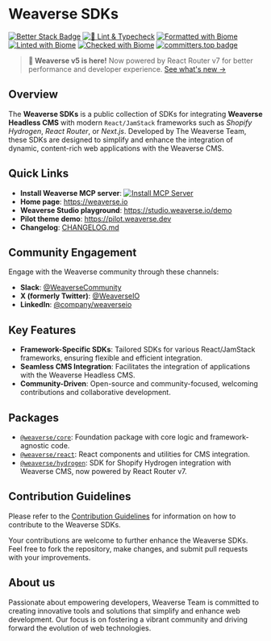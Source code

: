 # Weaverse SDKs

[![Better Stack Badge](https://uptime.betterstack.com/status-badges/v1/monitor/vif3.svg)](https://wvse.cc/weaverse-status)
[![🚀 Lint & Typecheck](https://github.com/Weaverse/weaverse/actions/workflows/check.yml/badge.svg)](https://github.com/Weaverse/weaverse/actions/workflows/check.yml)
[![Formatted with Biome](https://img.shields.io/badge/Formatted_with-Biome-60a5fa?style=flat&logo=biome)](https://biomejs.dev/)
[![Linted with Biome](https://img.shields.io/badge/Linted_with-Biome-60a5fa?style=flat&logo=biome)](https://biomejs.dev)
[![Checked with Biome](https://img.shields.io/badge/Checked_with-Biome-60a5fa?style=flat&logo=biome)](https://biomejs.dev)
[![committers.top badge](https://org-badge.committers.top/vietnam/weaverse.svg)](https://org-badge.committers.top/vietnam/weaverse)

> **🚀 Weaverse v5 is here!** Now powered by React Router v7 for better performance and developer experience. [See what's new →](./CHANGELOG.md#500---2024-12-20)

## Overview

The **Weaverse SDKs** is a public collection of SDKs for integrating **Weaverse Headless CMS** with modern `React/JamStack`
frameworks such as _Shopify Hydrogen_, _React Router_, or _Next.js_. Developed by The Weaverse Team, these SDKs are designed to
simplify and enhance the integration of dynamic, content-rich web applications with the Weaverse CMS.

## Quick Links

- **Install Weaverse MCP server**: [![Install MCP Server](https://cursor.com/deeplink/mcp-install-dark.svg)](https://cursor.com/install-mcp?name=weaverse-mcp&config=eyJjb21tYW5kIjoibnB4IC15IEB3ZWF2ZXJzZS9tY3AifQ%3D%3D)
- **Home page**: https://weaverse.io
- **Weaverse Studio playground**: https://studio.weaverse.io/demo
- **Pilot theme demo**: https://pilot.weaverse.dev
- **Changelog**: [CHANGELOG.md](./CHANGELOG.md)

## Community Engagement

Engage with the Weaverse community through these channels:

- **Slack**: [@WeaverseCommunity](https://wvse.cc/weaverse-slack)
- **X (formerly Twitter)**: [@WeaverseIO](https://wvse.cc/weaverse-twitter)
- **LinkedIn**: [@company/weaverseio](https://wvse.cc/weaverse-linkedin)

## Key Features

- **Framework-Specific SDKs**: Tailored SDKs for various React/JamStack frameworks, ensuring flexible and efficient
  integration.
- **Seamless CMS Integration**: Facilitates the integration of applications with the Weaverse Headless CMS.
- **Community-Driven**: Open-source and community-focused, welcoming contributions and collaborative development.

## Packages

- [`@weaverse/core`](https://github.com/Weaverse/weaverse/tree/main/packages/core): Foundation package with core logic
  and framework-agnostic code.
- [`@weaverse/react`](https://github.com/Weaverse/weaverse/tree/main/packages/react): React components and utilities for
  CMS integration.
- [`@weaverse/hydrogen`](https://github.com/Weaverse/weaverse/tree/main/packages/hydrogen): SDK for Shopify Hydrogen
  integration with Weaverse CMS, now powered by React Router v7.

## Contribution Guidelines

Please refer to the [Contribution Guidelines](./CONTRIBUTING.md) for information on how to contribute to the Weaverse SDKs.

Your contributions are welcome to further enhance the Weaverse SDKs. Feel free to fork the repository, make changes, and
submit pull requests with your improvements.

## About us

Passionate about empowering developers, Weaverse Team is committed to creating innovative tools and solutions that
simplify and enhance web development. Our focus is on fostering a vibrant community and driving forward the evolution of
web technologies.
